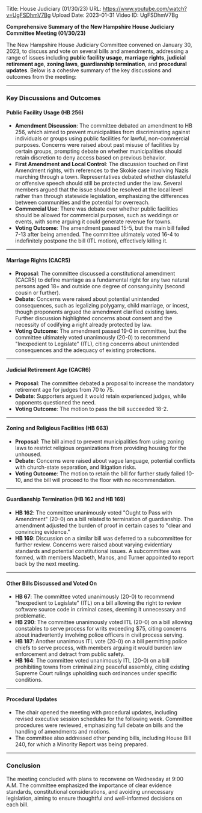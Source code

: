 Title: House Judiciary (01/30/23)
URL: https://www.youtube.com/watch?v=UgFSDhmV7Bg
Upload Date: 2023-01-31
Video ID: UgFSDhmV7Bg

**Comprehensive Summary of the New Hampshire House Judiciary Committee Meeting (01/30/23)**

The New Hampshire House Judiciary Committee convened on January 30, 2023, to discuss and vote on several bills and amendments, addressing a range of issues including **public facility usage**, **marriage rights**, **judicial retirement age**, **zoning laws**, **guardianship termination**, and **procedural updates**. Below is a cohesive summary of the key discussions and outcomes from the meeting:

---

### **Key Discussions and Outcomes**

#### **Public Facility Usage (HB 256)**
- **Amendment Discussion**: The committee debated an amendment to HB 256, which aimed to prevent municipalities from discriminating against individuals or groups using public facilities for lawful, non-commercial purposes. Concerns were raised about past misuse of facilities by certain groups, prompting debate on whether municipalities should retain discretion to deny access based on previous behavior.
- **First Amendment and Local Control**: The discussion touched on First Amendment rights, with references to the Skokie case involving Nazis marching through a town. Representatives debated whether distasteful or offensive speech should still be protected under the law. Several members argued that the issue should be resolved at the local level rather than through statewide legislation, emphasizing the differences between communities and the potential for overreach.
- **Commercial Use**: There was debate over whether public facilities should be allowed for commercial purposes, such as weddings or events, with some arguing it could generate revenue for towns.
- **Voting Outcome**: The amendment passed 15-5, but the main bill failed 7-13 after being amended. The committee ultimately voted 16-4 to indefinitely postpone the bill (ITL motion), effectively killing it.

---

#### **Marriage Rights (CACR5)**
- **Proposal**: The committee discussed a constitutional amendment (CACR5) to define marriage as a fundamental right for any two natural persons aged 18+ and outside one degree of consanguinity (second cousin or further).
- **Debate**: Concerns were raised about potential unintended consequences, such as legalizing polygamy, child marriage, or incest, though proponents argued the amendment clarified existing laws. Further discussion highlighted concerns about consent and the necessity of codifying a right already protected by law.
- **Voting Outcome**: The amendment passed 19-0 in committee, but the committee ultimately voted unanimously (20-0) to recommend "Inexpedient to Legislate" (ITL), citing concerns about unintended consequences and the adequacy of existing protections.

---

#### **Judicial Retirement Age (CACR6)**
- **Proposal**: The committee debated a proposal to increase the mandatory retirement age for judges from 70 to 75.
- **Debate**: Supporters argued it would retain experienced judges, while opponents questioned the need.
- **Voting Outcome**: The motion to pass the bill succeeded 18-2.

---

#### **Zoning and Religious Facilities (HB 663)**
- **Proposal**: The bill aimed to prevent municipalities from using zoning laws to restrict religious organizations from providing housing for the unhoused.
- **Debate**: Concerns were raised about vague language, potential conflicts with church-state separation, and litigation risks.
- **Voting Outcome**: The motion to retain the bill for further study failed 10-10, and the bill will proceed to the floor with no recommendation.

---

#### **Guardianship Termination (HB 162 and HB 169)**
- **HB 162**: The committee unanimously voted "Ought to Pass with Amendment" (20-0) on a bill related to termination of guardianship. The amendment adjusted the burden of proof in certain cases to "clear and convincing evidence."
- **HB 169**: Discussion on a similar bill was deferred to a subcommittee for further review. Concerns were raised about varying evidentiary standards and potential constitutional issues. A subcommittee was formed, with members Macbeth, Manos, and Turner appointed to report back by the next meeting.

---

#### **Other Bills Discussed and Voted On**
- **HB 67**: The committee voted unanimously (20-0) to recommend "Inexpedient to Legislate" (ITL) on a bill allowing the right to review software source code in criminal cases, deeming it unnecessary and problematic.
- **HB 290**: The committee unanimously voted ITL (20-0) on a bill allowing constables to serve process for writs exceeding $75, citing concerns about inadvertently involving police officers in civil process serving.
- **HB 187**: Another unanimous ITL vote (20-0) on a bill permitting police chiefs to serve process, with members arguing it would burden law enforcement and detract from public safety.
- **HB 164**: The committee voted unanimously ITL (20-0) on a bill prohibiting towns from criminalizing peaceful assembly, citing existing Supreme Court rulings upholding such ordinances under specific conditions.

---

#### **Procedural Updates**
- The chair opened the meeting with procedural updates, including revised executive session schedules for the following week. Committee procedures were reviewed, emphasizing full debate on bills and the handling of amendments and motions.
- The committee also addressed other pending bills, including House Bill 240, for which a Minority Report was being prepared.

---

### **Conclusion**
The meeting concluded with plans to reconvene on Wednesday at 9:00 A.M. The committee emphasized the importance of clear evidence standards, constitutional considerations, and avoiding unnecessary legislation, aiming to ensure thoughtful and well-informed decisions on each bill.